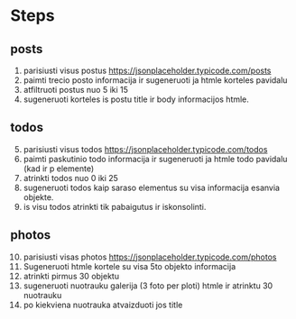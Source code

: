 # Steps

## posts

1. parisiusti visus postus https://jsonplaceholder.typicode.com/posts
2. paimti trecio posto informacija ir sugeneruoti ja htmle korteles pavidalu
3. atfiltruoti postus nuo 5 iki 15
4. sugeneruoti korteles is postu title ir body informacijos htmle.

## todos

5. parisiusti visus todos https://jsonplaceholder.typicode.com/todos
6. paimti paskutinio todo informacija ir sugeneruoti ja htmle todo pavidalu (kad ir p elemente)
7. atrinkti todos nuo 0 iki 25
8. sugeneruoti todos kaip saraso elementus su visa informacija esanvia objekte.
9. is visu todos atrinkti tik pabaigutus ir iskonsolinti.

## photos

10. parisiusti visas photos https://jsonplaceholder.typicode.com/photos
11. Sugeneruoti htmle kortele su visa 5to objekto informacija
12. atrinkti pirmus 30 objektu
13. sugeneruoti nuotrauku galerija (3 foto per ploti) htmle ir atrinktu 30 nuotrauku
14. po kiekviena nuotrauka atvaizduoti jos title
